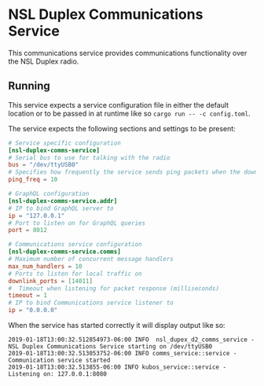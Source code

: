 # NSL Duplex Communications Service

This communications service provides communications functionality over the NSL
Duplex radio.

## Running

This service expects a service configuration file in either the default location
or to be passed in at runtime like so `cargo run -- -c config.toml`.

The service expects the following sections and settings to be present:

```toml
# Service specific configuration
[nsl-duplex-comms-service]
# Serial bus to use for talking with the radio
bus = "/dev/ttyUSB0"
# Specifies how frequently the service sends ping packets when the downlink queue is empty (seconds)
ping_freq = 10

# GraphQL configuration
[nsl-duplex-comms-service.addr]
# IP to bind GraphQL server to
ip = "127.0.0.1"
# Port to listen on for GraphQL queries
port = 8012

# Communications service configuration
[nsl-duplex-comms-service.comms]
# Maximum number of concurrent message handlers
max_num_handlers = 10
# Ports to listen for local traffic on
downlink_ports = [14011]
#  Timeout when listening for packet response (milliseconds)
timeout = 1
# IP to bind Communications service listener to
ip = "0.0.0.0"
```

When the service has started correctly it will display output like so:

```
2019-01-18T13:00:32.512854973-06:00 INFO  nsl_dupex_d2_comms_service - NSL Duplex Communications Service starting on /dev/ttyUSB0
2019-01-18T13:00:32.513053752-06:00 INFO comms_service::service - Communication service started
2019-01-18T13:00:32.513855-06:00 INFO kubos_service::service - Listening on: 127.0.0.1:8080
```
